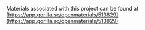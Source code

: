 Materials associated with this project can be found at [https://app.gorilla.sc/openmaterials/513829](https://app.gorilla.sc/openmaterials/513829)
